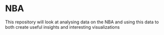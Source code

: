 # NBA
This repository will look at analysing data on the NBA and using this data to both create useful insights and interesting visualizations
